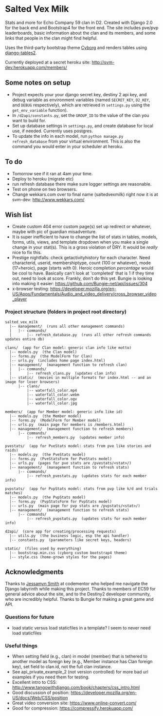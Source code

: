 # Salted Vex Milk
Stats and more for Echo Company 59 clan in D2. Created with Django 2.0 for the back end and Bootstrap4 for the front end. The site includes pve/pvp leaderboards, basic information about the clan and its members, and some links that people in the clan might find helpful.

Uses the third-party bootstrap theme [Cyborg](https://bootswatch.com/cyborg/) and renders tables using [django-tables2](https://django-tables2.readthedocs.io/en/latest/pages/tutorial.html).

Currently deployed at a secret heroku site:
http://svm-dev.herokuapp.com/members/


## Some notes on setup
- Project expects your your django secret key, destiny 2 api key, and debug variable as environment variables (named `SECRET_KEY`, `D2_KEY`, and `DEBUG` respectively), which are retrieved in `settings.py` using the `get_env_variable` function).
- In `/d2api/constants.py`, set the `GROUP_ID` to the value of the clan you want to build for.
- Set up database settings in `settings.py`, and create database for local use, if needed. Currently uses postgres.
- To update the info in each model, run `python manage.py refresh_database` from your virtual environment. This is also the command you would enter in your scheduler at heroku.


## To do
- Tomorrow see if it ran at 4am your time.
- Deploy to heroku (migrate etc)
- run refresh database there make sure logger settings are reasonable.
- Test on phone on two browsers.
- Change wekkars.com over to final name (saltedvexmilk) right now it is at svm-dev: http://www.wekkars.com/

## Wish list
- Create custom 404 error custom page(s) set up redirect or whatever, maybe with pic of guardian misadventure.
- It is super inefficient to have to change the list of stats in tables, models, forms, utils, views, and template dropdown when you make a single change in your stat(s). This is a gross violation of DRY. It would be *really* nice to fix this.
- Prestige nightfalls: check getactivityhistory for each character. Need characterid, userid, membershiptype, count (100 or whatever), mode (17=heroic), page (starts with 0). Heroic completion *percentage* would be cool to have. Basically can't look at 'completed' that is 1 if they time out, need to look at score. Frankly, don't do this yet. Bungie is looking into making it easier: https://github.com/Bungie-net/api/issues/304
- x-browser testing:
    https://developer.mozilla.org/en-US/Apps/Fundamentals/Audio_and_video_delivery/cross_browser_video_player


### Project structure (folders in project root directory)
	salted_vex_milk
      |-- management/  (runs all other management commands)
      |   |-- commands/  
      |       |-- refresh_database.py  (runs all other refresh commands updates entire db)

    clans/  (app for Clan model: generic clan info like motto)    
      |-- models.py  (the Clan model)    
      |-- forms.py  (the ModelForm for Clan)    
      |-- urls.py  (includes home page index.html)    
      |-- management/  (management function to refresh clan)
      |   |-- commands/  
      |       |-- refresh_clans.py  (updates clan info)
      |-- static/  (movies in multiple formats for index.html -- and an image for loser browsers)
          |-- clans/
              |-- waterfall_color.mp4
              |-- waterfall_color.webm
              |-- waterfall_color.ogv
              |-- waterfall_color.jpg

    members/  (app for Member model: generic info like id)     
      |-- models.py  (the Member model)    
      |-- forms.py  (ModelForm for Member model)    
      |-- urls.py  (main page for members is /members.html)     
      |-- management/  (management function to refresh members)
          |-- commands/
              |-- refresh_members.py  (updates member info)

    pvestats/  (app for PveStats model: stats from pve like stories and raids)     
      |-- models.py  (the PveStats model)    
      |-- forms.py  (PveStatsForm for PveStats model)    
      |-- urls.py  (pages for pve stats are /pvestats/<stat>/)     
      |-- management/  (management function to refresh stats)
          |-- commands/
              |-- refresh_pvestats.py  (updates stats for each member info)

    pvpstats/  (app for PvpStats model: stats from pvp like k/d and trials matches)     
      |-- models.py  (the PvpStats model)    
      |-- forms.py  (PvpStatsForm for PvpStats model)    
      |-- urls.py  (main page for pvp stats are /pvpstats/<stat>/)     
      |-- management/  (management function to refresh stats)
          |-- commands/
              |-- refresh_pvpstats.py  (updates stats for each member info)  

    d2api/  (core app for creating/processing requests)   
      |-- utils.py  (the business logic, esp the api handler)    
      |-- constants.py  (parameters like secret keys, headers)   

    static/  (files used by everything)
      |-- bootstrap.min.css (cyborg custom bootstrap4 theme)
      |-- style.css (home-grown styles for the pages)

## Acknowledgments
Thanks to [Jessamyn Smith](https://www.codementor.io/jessamynsmith) at codementor who helped me navigate the Django labyrinth while making this project. Thanks to members of EC59 for general advice about the site, and to the Destiny2 developer community, who are incredibly helpful. Thanks to Bungie for making a great game and API.

### Questions for future
- load static versus load staticfiles in a template? I seem to never need load staticfiles

### Useful things
- When setting field (e.g., clan) in model (member) that is tethered to another model as foreign key (e.g., Member instance has Clan foreign key), set field to clan.id, not the full clan instance.
- See  api_private_example_2 (not version controlled) for more bad url examples if you need them for testing.
- Excellent intro to CSS: http://www.tangowithdjango.com/book/chapters/css_intro.html
- Good discussion of position: https://developer.mozilla.org/en-US/docs/Web/CSS/position
- Great video conversion site: https://www.online-convert.com/
- Good for compression: https://compressify.herokuapp.com/
